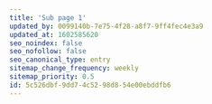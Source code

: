 ```yaml
---
title: 'Sub page 1'
updated_by: 0099140b-7e75-4f28-a8f7-9ff4fec4e3a9
updated_at: 1602585620
seo_noindex: false
seo_nofollow: false
seo_canonical_type: entry
sitemap_change_frequency: weekly
sitemap_priority: 0.5
id: 5c526dbf-9dd7-4c52-98d8-54e00ebddfb6
---
```

